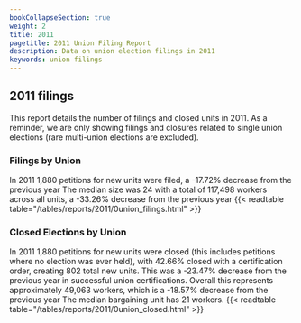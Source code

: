 ```yaml
---
bookCollapseSection: true
weight: 2
title: 2011
pagetitle: 2011 Union Filing Report
description: Data on union election filings in 2011
keywords: union filings
---
```


## 2011 filings

This report details the number of filings and closed units in 2011. As a reminder, we are only showing filings and closures related to single union elections (rare multi-union elections are excluded).

### Filings by Union
In 2011 1,880 petitions for new units were filed, a -17.72% decrease from the previous year The median size was 24 with a total of 117,498 workers across all units, a -33.26% decrease from the previous year
{{< readtable table="/tables/reports/2011/0union_filings.html" >}}

### Closed Elections by Union
In 2011 1,880 petitions for new units were closed (this includes petitions where no election was ever held), with 42.66% closed with a certification order, creating 802 total new units. This was a -23.47% decrease from the previous year in successful union certifications. Overall this represents approximately 49,063 workers, which is a -18.57% decrease from the previous year The median bargaining unit has 21 workers.
{{< readtable table="/tables/reports/2011/0union_closed.html" >}}
